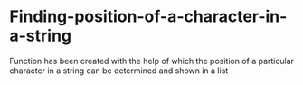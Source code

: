 # Finding-position-of-a-character-in-a-string
Function has been created with the help of which the position of a particular character in a string can be determined and shown in a list
